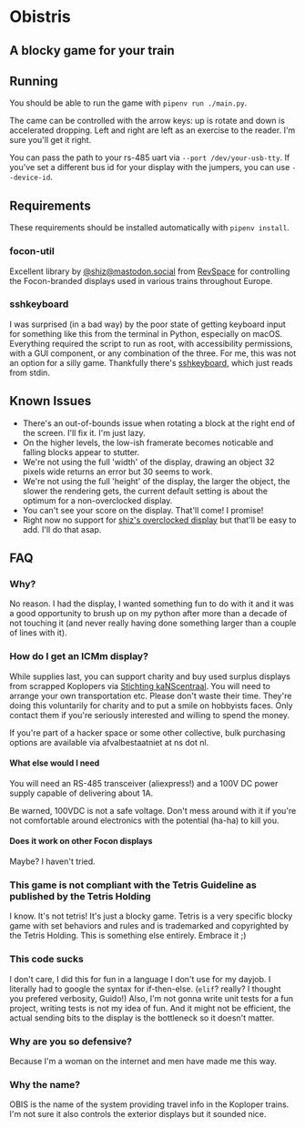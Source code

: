 # Obistris
## A blocky game for your train

## Running

You should be able to run the game with `pipenv run ./main.py`.

The came can be controlled with the arrow keys: up is rotate and down is accelerated dropping.
Left and right are left as an exercise to the reader. I'm sure you'll get it right.

You can pass the path to your rs-485 uart via `--port /dev/your-usb-tty`. If you've set a different bus id for your display with the jumpers, you can use `--device-id`.

## Requirements

These requirements should be installed automatically with `pipenv install`.

### focon-util
Excellent library by [@shiz@mastodon.social](https://mastodon.social/@shiz) from [RevSpace](https://revspace.nl) for controlling the Focon-branded displays used in various trains throughout Europe.

### sshkeyboard
I was surprised (in a bad way) by the poor state of getting keyboard input for something like this from the terminal in Python, especially on macOS.
Everything required the script to run as root, with accessibility permissions, with a GUI component, or any combination of the three.
For me, this was not an option for a silly game.
Thankfully there's [sshkeyboard](https://sshkeyboard.readthedocs.io/en/latest/), which just reads from stdin.


## Known Issues

* There's an out-of-bounds issue when rotating a block at the right end of the screen. I'll fix it. I'm just lazy.
* On the higher levels, the low-ish framerate becomes noticable and falling blocks appear to stutter.
* We're not using the full 'width' of the display, drawing an object 32 pixels wide returns an error but 30 seems to work.
* We're not using the full 'height' of the display, the larger the object, the slower the rendering gets, the current default setting is about the optimum for a non-overclocked display.
* You can't see your score on the display. That'll come! I promise!
* Right now no support for [shiz's overclocked display](https://github.com/shizmob/focon-util/blob/main/docs/ns-icmm.md#baudrate-increase) but that'll be easy to add. I'll do that asap.

## FAQ

### Why?
No reason. I had the display, I wanted something fun to do with it and it was a good opportunity to brush up on my python after more than a decade of not touching it (and never really having done something larger than a couple of lines with it).

### How do I get an ICMm display?
While supplies last, you can support charity and buy used surplus displays from scrapped Koplopers via [Stichting kaNScentraal](https://kanscentraal.nl/).
You will need to arrange your own transportation etc.
Please don't waste their time. They're doing this voluntarily for charity and to put a smile on hobbyists faces. Only contact them if you're seriously interested and willing to spend the money.

If you're part of a hacker space or some other collective, bulk purchasing options are available via afvalbestaatniet at ns dot nl.

#### What else would I need
You will need an RS-485 transceiver (aliexpress!) and a 100V DC power supply capable of delivering about 1A.

Be warned, 100VDC is not a safe voltage. Don't mess around with it if you're not comfortable around electronics with the potential (ha-ha) to kill you.

#### Does it work on other Focon displays
Maybe? I haven't tried.

### This game is not compliant with the Tetris Guideline as published by the Tetris Holding
I know.
It's not tetris!
It's just a blocky game.
Tetris is a very specific blocky game with set behaviors and rules and is trademarked and copyrighted by the Tetris Holding.
This is something else entirely.
Embrace it ;)

### This code sucks
I don't care, I did this for fun in a language I don't use for my dayjob.
I literally had to google the syntax for if-then-else. (`elif`? really? I thought you prefered verbosity, Guido!)
Also, I'm not gonna write unit tests for a fun project, writing tests is not my idea of fun.
And it might not be efficient, the actual sending bits to the display is the bottleneck so it doesn't matter.

### Why are you so defensive?
Because I'm a woman on the internet and men have made me this way.

### Why the name?
OBIS is the name of the system providing travel info in the Koploper trains.
I'm not sure it also controls the exterior displays but it sounded nice.